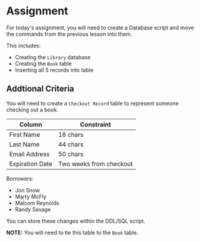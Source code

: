 # Assignment

For today's assignment, you will need to create a Database script and move the commands from the previous lesson into them.

This includes:

* Creating the `Library` database
* Creating the `Book` table
* Inserting all 5 records into table

## Addtional Criteria

You will need to create a `Checkout Record` table to represent someone checking out a book.  

| Column          | Constraint              |
|-----------------|-------------------------|
| First Name      | 18 chars                |
| Last Name       | 44 chars                |
| Email Address   | 50 chars                |
| Expiration Date | Two weeks from checkout |

Borrowers:

* Jon Snow
* Marty McFly
* Malcom Reynolds
* Randy Savage

You can store these changes within the DDL/SQL script.

**NOTE:** You will need to tie this table to the `Book` table.